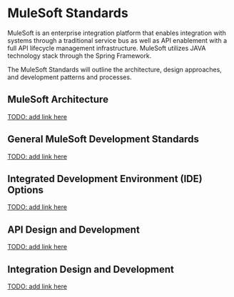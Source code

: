 # MuleSoft Standards

MuleSoft is an enterprise integration platform that enables integration with systems through a traditional service bus as well as API enablement with a full API lifecycle management infrastructure. MuleSoft utilizes JAVA technology stack through the Spring Framework. 

The MuleSoft Standards will outline the architecture, design approaches, and development patterns and processes.

## MuleSoft Architecture
[TODO: add link here](http://)

## General MuleSoft Development Standards
[TODO: add link here](http://)

## Integrated Development Environment (IDE) Options
[TODO: add link here](http://)

## API Design and Development
[TODO: add link here](http://)

## Integration Design and Development
[TODO: add link here](http://)

